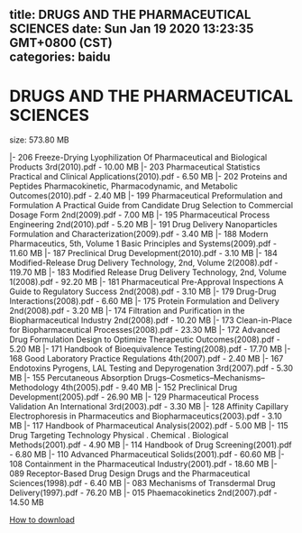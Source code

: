 
title: DRUGS AND THE PHARMACEUTICAL SCIENCES
date: Sun Jan 19 2020 13:23:35 GMT+0800 (CST)    
categories: baidu
---

# DRUGS AND THE PHARMACEUTICAL SCIENCES
size: 573.80 MB
 
 
|- 206 Freeze-Drying Lyophilization Of Pharmaceutical and Biological Products 3rd(2010).pdf - 10.00 MB
|- 203 Pharmaceutical Statistics Practical and Clinical Applications(2010).pdf - 6.50 MB
|- 202 Proteins and Peptides Pharmacokinetic, Pharmacodynamic, and Metabolic Outcomes(2010).pdf - 2.40 MB
|- 199 Pharmaceutical Preformulation and Formulation A Practical Guide from Candidate Drug Selection to Commercial Dosage Form 2nd(2009).pdf - 7.00 MB
|- 195 Pharmaceutical Process Engineering 2nd(2010).pdf - 5.20 MB
|- 191 Drug Delivery Nanoparticles Formulation and Characterization(2009).pdf - 3.40 MB
|- 188 Modern Pharmaceutics, 5th, Volume 1 Basic Principles and Systems(2009).pdf - 11.60 MB
|- 187 Preclinical Drug Development(2010).pdf - 3.10 MB
|- 184 Modified-Release Drug Delivery Technology, 2nd, Volume 2(2008).pdf - 119.70 MB
|- 183 Modified Release Drug Delivery Technology, 2nd, Volume 1(2008).pdf - 92.20 MB
|- 181 Pharmaceutical Pre-Approval Inspections A Guide to Regulatory Success 2nd(2008).pdf - 3.10 MB
|- 179 Drug-Drug Interactions(2008).pdf - 6.60 MB
|- 175 Protein Formulation and Delivery 2nd(2008).pdf - 3.20 MB
|- 174 Filtration and Purification in the Biopharmaceutical Industry 2nd(2008).pdf - 10.20 MB
|- 173 Clean-in-Place for Biopharmaceutical Processes(2008).pdf - 23.30 MB
|- 172 Advanced Drug Formulation Design to Optimize Therapeutic Outcomes(2008).pdf - 5.20 MB
|- 171 Handbook of Bioequivalence Testing(2008).pdf - 17.70 MB
|- 168 Good Laboratory Practice Regulations 4th(2007).pdf - 2.40 MB
|- 167 Endotoxins Pyrogens, LAL Testing and Depyrogenation 3rd(2007).pdf - 5.30 MB
|- 155 Percutaneous Absorption Drugs–Cosmetics–Mechanisms–Methodology 4th(2005).pdf - 9.40 MB
|- 152 Preclinical Drug Development(2005).pdf - 26.90 MB
|- 129 Pharmaceutical Process Validation An International 3rd(2003).pdf - 3.30 MB
|- 128 Affinity Capillary Electrophoresis in Pharmaceutics and Biopharmaceutics(2003).pdf - 3.10 MB
|- 117 Handbook of Pharmaceutical Analysis(2002).pdf - 5.00 MB
|- 115 Drug Targeting Technology Physical . Chemical . Biological Methods(2001).pdf - 4.90 MB
|- 114 Handbook of Drug Screening(2001).pdf - 6.80 MB
|- 110 Advanced Pharmaceutical Solids(2001).pdf - 60.60 MB
|- 108 Containment in the Pharmaceutical Industry(2001).pdf - 18.60 MB
|- 089 Receptor-Based Drug Design Drugs and the Pharmaceutical Sciences(1998).pdf - 6.40 MB
|- 083 Mechanisms of Transdermal Drug Delivery(1997).pdf - 76.20 MB
|- 015 Phaemacokinetics 2nd(2007).pdf - 14.50 MB

[How to download](https://bpcam.bemobtrk.com/go/2ceec3aa-1ca2-46d6-b9ff-aaa5c184517c?jno=155)